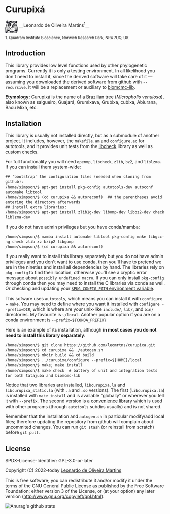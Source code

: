 # Curupixá
<img src="recipe/nologo.png" height="40" align="middle" alt="Curupixa">
__Leonardo de Oliveira Martins<sup>1</sup>__
<br>
<sub>1. Quadram Institute Bioscience, Norwich Research Park, NR4 7UQ, UK</sub>

## Introduction

This library provides low level functions used by other phylogenetic programs. Currently it is only a testing
environment. 
In all likelihood you don't need to install it, since the derived software will take care of it &mdash; assuming you
downloaded the derived software from github with `--recursive`.
It will be a replacement or auxiliary to [biomcmc-lib](https://github.com/quadram-institute-bioscience/biomcmc-lib).

**Etymology:** Curupixá is the name of a Brazilian tree (_Micropholis venulosa_), also known as salgueiro, Guajará, Grumixava, Grubixa, cubixa, Abiurana, Bacu Mixa, etc. 
## Installation
This library is usually not installed directly, but as a submodule of another project. 
It includes, however, the `makefile.am` and `configure.ac` for autotools, and it provides unit tests from the
[libcheck](https://github.com/libcheck/check) library as well as custom checks. 

For full functionality you will need `openmp`, `libcheck`, `zlib`, `bz2`, and `liblzma`. 
If you can install them system-wide:
```[bash]
## 'bootstrap' the configuration files (needed when cloning from github):
/home/simpson/$ apt-get install pkg-config autotools-dev autoconf automake libtool
/home/simpson/$ (cd curupixa && autoreconf)  ## the parentheses avoid entering the directory afterwards
## install extra libraries: 
/home/simpson/$ apt-get install zlib1g-dev libomp-dev libbz2-dev check liblzma-dev
```

If you do not have admin privileges but you have conda/mamba:
```
/home/simpson/$ mamba install automake libtool pkg-config make libgcc-ng check zlib xz bzip2 libgomp
/home/simpson/$ (cd curupixa && autoreconf)
```

If you really want to install this library separately but you do not have admin privileges and you don't want to use conda, 
then you'll have to pretend we are in the nineties and install all dependencies by hand. 
The libraries rely on `pkg-config` to find their location, otherwise you'll see a cryptic error message about `possibly
undefined macro`. 
If you can only install `pkg-config` through conda then you may need to install the C libraries via conda as well.
Or checking and updating your [`$PKG_CONFIG_PATH` environment variable](https://people.freedesktop.org/~dbn/pkg-config-guide.html).

This sofware uses `autotools`, which means you can install it with `configure` + `make`.
You may need to define where you want it installed with `configure --prefix=DIR`, which is where are your unix-like
`include/`, `lib/`, and `bin/` directories. My favourite is `~/local`. Another popular option if you are on a conda
environment is `--prefix=${CONDA_PREFIX}`

Here is an example of its installation, although **in most cases you do not need to install this library separately**:

```[bash]
/home/simpson/$ git clone https://github.com/leomrtns/curupixa.git
/home/simpson/$ cd curupixa && ./autogen.sh
/home/simpson/$ mkdir build && cd build
/home/simpson/$ ../curupixa/configure --prefix=${HOME}/local
/home/simpson/$ make; make install
/home/simpson/$ make check  # battery of unit and integration tests for both tatajuba and biomcmc-lib
```

Notice that two libraries are installed, `libcurupixa.la` and `libcurupixa_static.la` (with `.a` and `.so` versions). 
The first (`libcurupixa.la`) is installed with `make install` and is available "globally" or wherever you tell it with
`--prefix`.
The second version is a [convenience library](https://www.gnu.org/software/automake/manual/html_node/Libtool-Convenience-Libraries.html)
which is used with other programs (through `autotools` subdirs usually) and is not shared. 

Remember that the installation and `autogen.sh` in particular modify/add local files; therefore updating the repository
from github will complain about uncommited changes. You can run `git stash` (or reinstall from scratch) before `git pull`.


## License 
SPDX-License-Identifier: GPL-3.0-or-later

Copyright (C) 2022-today  [Leonardo de Oliveira Martins](https://github.com/leomrtns)

This is free software; you can redistribute it and/or modify it under the terms of the GNU General Public
License as published by the Free Software Foundation; either version 3 of the License, or (at your option) any later
version (http://www.gnu.org/copyleft/gpl.html).

![Anurag's github stats](https://github-readme-stats.vercel.app/api?username=leomrtns&count_private=true&show_icons=true&theme=calm)

